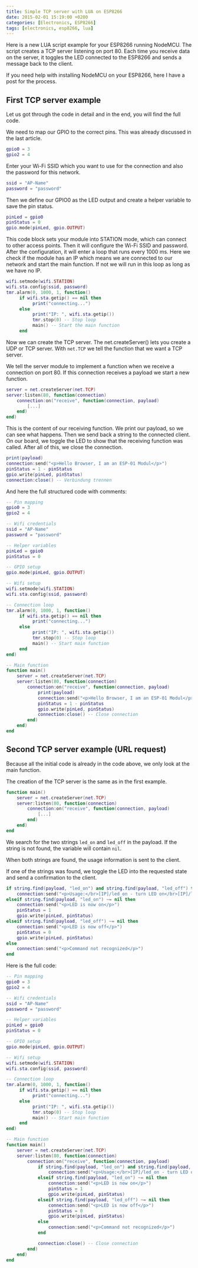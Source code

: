 ```yaml
---
title: Simple TCP server with LUA on ESP8266
date: 2015-02-01 15:19:00 +0200
categories: [Electronics, ESP8266]
tags: [electronics, esp8266, lua]
---
```


Here is a new LUA script example for your ESP8266 running NodeMCU.
The script creates a TCP server listening on port 80.
Each time you receive data on the server, it toggles the LED connected to the ESP8266 and sends a message back to the client.

If you need help with installing NodeMCU on your ESP8266, here I have a post for the process.

## First TCP server example

Let us got through the code in detail and in the end, you will find the full code.

We need to map our GPIO to the correct pins.
This was already discussed in the last article.

```lua
gpio0 = 3
gpio2 = 4
```

Enter your Wi-Fi SSID which you want to use for the connection and also the password for this network.

```lua
ssid = "AP-Name"
password = "password"
```

Then we define our GPIO0 as the LED output and create a helper variable to save the pin status.

```lua
pinLed = gpio0
pinStatus = 0
gpio.mode(pinLed, gpio.OUTPUT)
```

This code block sets your module into STATION mode, which can connect to other access points.
Then it will configure the Wi-Fi SSID and password.
After the configuration, it will enter a loop that runs every 1000 ms.
Here we check if the module has an IP which means we are connected to our network and start the main function.
If not we will run in this loop as long as we have no IP.

```lua
wifi.setmode(wifi.STATION)
wifi.sta.config(ssid, password)
tmr.alarm(0, 1000, 1, function()
     if wifi.sta.getip() == nil then
          print("connecting...")
     else
          print("IP: ", wifi.sta.getip())
          tmr.stop(0) -- Stop loop
          main() -- Start the main function
     end
```

Now we can create the TCP server.
The net.createServer() lets you create a UDP or TCP server.
With `net.TCP` we tell the function that we want a TCP server.

We tell the server module to implement a function when we receive a connection on port 80.
If this connection receives a payload we start a new function.

```lua
server = net.createServer(net.TCP)
server:listen(80, function(connection)
    connection:on("receive", function(connection, payload)
        [...]
    end)
end)
```

This is the content of our receiving function.
We print our payload, so we can see what happens.
Then we send back a string to the connected client.
On our board, we toggle the LED to show that the receiving function was called.
After all of this, we close the connection.

```lua
print(payload)
connection:send("<p>Hello Browser, I am an ESP-01 Modul</p>")
pinStatus = 1 - pinStatus
gpio.write(pinLed, pinStatus)
connection:close() -- Verbindung trennen
```

And here the full structured code with comments:

```lua
-- Pin mapping
gpio0 = 3
gpio2 = 4

-- Wifi credentials
ssid = "AP-Name"
password = "password"

-- Helper variables
pinLed = gpio0
pinStatus = 0

-- GPIO setup
gpio.mode(pinLed, gpio.OUTPUT)

-- Wifi setup
wifi.setmode(wifi.STATION)
wifi.sta.config(ssid, password)

-- Connection loop
tmr.alarm(0, 1000, 1, function()
     if wifi.sta.getip() == nil then
          print("connecting...")
     else
          print("IP: ", wifi.sta.getip())
          tmr.stop(0) -- Stop loop
          main() -- Start main function
     end
end)

-- Main function
function main()
    server = net.createServer(net.TCP)
    server:listen(80, function(connection)
        connection:on("receive", function(connection, payload)
            print(payload)
            connection:send("<p>Hello Browser, I am an ESP-01 Modul</p>")
            pinStatus = 1 - pinStatus
            gpio.write(pinLed, pinStatus)
            connection:close() -- Close connection
        end)
    end)
end
```

## Second TCP server example (URL request)

Because all the initial code is already in the code above, we only look at the main function.

The creation of the TCP server is the same as in the first example.

```lua
function main()
    server = net.createServer(net.TCP)
    server:listen(80, function(connection)
        connection:on("receive", function(connection, payload)
            [...]
        end)
    end)
end
```

We search for the two strings `led_on` and `led_off` in the payload.
If the string is not found, the variable will contain `nil`.

When both strings are found, the usage information is sent to the client.

If one of the strings was found, we toggle the LED into the requested state and send a confirmation to the client.

```lua
if string.find(payload, "led_on") and string.find(payload, "led_off") then
    connection:send("<p>Usage:</br>[IP]/led_on - turn LED on</br>[IP]/led_off - turn LED off</p>")
elseif string.find(payload, "led_on") ~= nil then
    connection:send("<p>LED is now on</p>")
    pinStatus = 1
    gpio.write(pinLed, pinStatus)
elseif string.find(payload, "led_off") ~= nil then
    connection:send("<p>LED is now off</p>")
    pinStatus = 0
    gpio.write(pinLed, pinStatus)
else
    connection:send("<p>Command not recognized</p>")
end
```

Here is the full code:

```lua
-- Pin mapping
gpio0 = 3
gpio2 = 4

-- Wifi credentials
ssid = "AP-Name"
password = "password"

-- Helper variables
pinLed = gpio0
pinStatus = 0

-- GPIO setup
gpio.mode(pinLed, gpio.OUTPUT)

-- Wifi setup
wifi.setmode(wifi.STATION)
wifi.sta.config(ssid, password)

-- Connection loop
tmr.alarm(0, 1000, 1, function()
     if wifi.sta.getip() == nil then
          print("connecting...")
     else
          print("IP: ", wifi.sta.getip())
          tmr.stop(0) -- Stop loop
          main() -- Start main function
     end
end)

-- Main function
function main()
    server = net.createServer(net.TCP)
    server:listen(80, function(connection)
        connection:on("receive", function(connection, payload)
            if string.find(payload, "led_on") and string.find(payload, "led_off") then
                connection:send("<p>Usage:</br>[IP]/led_on - turn LED on</br>[IP]/led_off - turn LED off</p>")
            elseif string.find(payload, "led_on") ~= nil then
                connection:send("<p>LED is now on</p>")
                pinStatus = 1
                gpio.write(pinLed, pinStatus)
            elseif string.find(payload, "led_off") ~= nil then
                connection:send("<p>LED is now off</p>")
                pinStatus = 0
                gpio.write(pinLed, pinStatus)
            else
                connection:send("<p>Command not recognized</p>")
            end

            connection:close() -- Close connection
        end)
    end)
end
```
